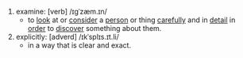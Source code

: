 1. examine: [verb] /ɪɡˈzæm.ɪn/
	- to [look](https://dictionary.cambridge.org/us/dictionary/english/look "look") at or [consider](https://dictionary.cambridge.org/us/dictionary/english/consider "consider") a [person](https://dictionary.cambridge.org/us/dictionary/english/person "person") or thing [carefully](https://dictionary.cambridge.org/us/dictionary/english/carefully "carefully") and in [detail](https://dictionary.cambridge.org/us/dictionary/english/detail "detail") in [order](https://dictionary.cambridge.org/us/dictionary/english/order "order") to [discover](https://dictionary.cambridge.org/us/dictionary/english/discover "discover") something about them.
2. explicitly: [adverd] /ɪkˈsplɪs.ɪt.li/
	- in a way that is clear and exact.